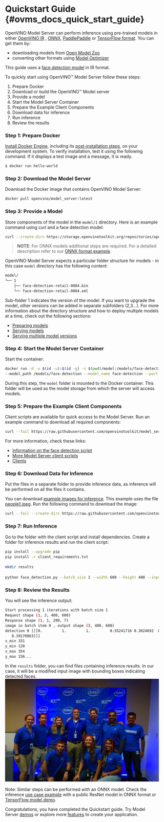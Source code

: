 # Quickstart Guide {#ovms_docs_quick_start_guide}

OpenVINO Model Server can perform inference using pre-trained models in either [OpenVINO IR](https://docs.openvino.ai/2022.3/openvino_docs_MO_DG_IR_and_opsets.html) 
, [ONNX](https://onnx.ai/), [PaddlePaddle](https://github.com/PaddlePaddle/Paddle) or [TensorFlow format](https://www.tensorflow.org/). You can get them by:

- downloading models from [Open Model Zoo](https://storage.openvinotoolkit.org/repositories/open_model_zoo/public/2022.1/)
- converting other formats using [Model Optimizer](https://docs.openvino.ai/2022.3/openvino_docs_MO_DG_Deep_Learning_Model_Optimizer_DevGuide.html)

This guide uses a [face detection model](https://docs.openvino.ai/latest/omz_models_model_face_detection_retail_0004.html) in IR format.

To quickly start using OpenVINO™ Model Server follow these steps:
1. Prepare Docker
2. Download or build the OpenVINO™ Model server
3. Provide a model
4. Start the Model Server Container
5. Prepare the Example Client Components
6. Download data for inference
7. Run inference
8. Review the results

### Step 1: Prepare Docker

[Install Docker Engine](https://docs.docker.com/engine/install/), including its [post-installation steps](https://docs.docker.com/engine/install/linux-postinstall/), on your development system. 
To verify installation, test it using the following command. If it displays a test image and a message, it is ready.

``` bash
$ docker run hello-world
``` 

### Step 2: Download the Model Server

Download the Docker image that contains OpenVINO Model Server:

```bash
docker pull openvino/model_server:latest
```

### Step 3: Provide a Model

Store components of the model in the `model/1` directory. Here is an example command using curl and a face detection model:

```bash
curl --create-dirs https://storage.openvinotoolkit.org/repositories/open_model_zoo/2022.1/models_bin/2/face-detection-retail-0004/FP32/face-detection-retail-0004.xml https://storage.openvinotoolkit.org/repositories/open_model_zoo/2022.1/models_bin/2/face-detection-retail-0004/FP32/face-detection-retail-0004.bin -o model/1/face-detection-retail-0004.xml -o model/1/face-detection-retail-0004.bin
```

> **NOTE**: For ONNX models additional steps are required. For a detailed description refer to our [ONNX format example](../demos/using_onnx_model/python/README.md).

OpenVINO Model Server expects a particular folder structure for models - in this case `model` directory has the following content: 
```bash
model/
└── 1
    ├── face-detection-retail-0004.bin
    └── face-detection-retail-0004.xml
``` 
Sub-folder 1 indicates the version of the model. If you want to upgrade the model, other versions can be added in separate subfolders (2,3...). 
For more information about the directory structure and how to deploy multiple models at a time, check out the following sections:
- [Preparing models](models_repository.md)
- [Serving models](starting_server.md)
- [Serving multiple model versions](model_version_policy.md) 

### Step 4: Start the Model Server Container

Start the container:

```bash
docker run -d -u $(id -u):$(id -g) -v $(pwd)/model:/models/face-detection -p 9000:9000 openvino/model_server:latest \
--model_path /models/face-detection --model_name face-detection --port 9000 --shape auto
```
During this step, the `model` folder is mounted to the Docker container.  This folder will be used as the model storage from which the server will access models.

### Step 5: Prepare the Example Client Components

Client scripts are available for quick access to the Model Server. Run an example command to download all required components:

```bash
curl --fail https://raw.githubusercontent.com/openvinotoolkit/model_server/releases/2022/3/demos/common/python/client_utils.py -o client_utils.py https://raw.githubusercontent.com/openvinotoolkit/model_server/releases/2022/3/demos/face_detection/python/face_detection.py -o face_detection.py https://raw.githubusercontent.com/openvinotoolkit/model_server/releases/2022/3/demos/common/python/requirements.txt -o client_requirements.txt
```

For more information, check these links:
- [Information on the face detection script](../demos/face_detection/python/README.md)
- [More Model Server client scripts](../demos/README.md)
- [Clients](./clients.md)

### Step 6: Download Data for Inference

Put the files in a separate folder to provide inference data, as inference will be performed on all the files it contains.

You can download [example images for inference](https://github.com/openvinotoolkit/model_server/tree/releases/2022/1/demos/common/static/images/people). This example uses the file [people1.jpeg](https://github.com/openvinotoolkit/model_server/tree/releases/2022/1/demos/common/static/images/people/people1.jpeg). Run the following command to download the image:

```bash
curl --fail --create-dirs https://raw.githubusercontent.com/openvinotoolkit/model_server/releases/2022/1/demos/common/static/images/people/people1.jpeg -o images/people1.jpeg
```

### Step 7: Run Inference

Go to the folder with the client script and install dependencies. Create a folder for inference results and run the client script:

```bash
pip install --upgrade pip
pip install -r client_requirements.txt

mkdir results

python face_detection.py --batch_size 1 --width 600 --height 400 --input_images_dir images --output_dir results --grpc_port 9000
```

### Step 8: Review the Results

You will see the inference output:

```bash
Start processing 1 iterations with batch size 1
Request shape (1, 3, 400, 600)
Response shape (1, 1, 200, 7)
image in batch item 0 , output shape (3, 400, 600)
detection 0 [[[0.         1.         1.         0.55241716 0.3024692  0.59122956
   0.39170963]]]
x_min 331
y_min 120
x_max 354
y_max 156...
```

In the `results` folder, you can find files containing inference results. 
In our case, it will be a modified input image with bounding boxes indicating detected faces.
![Inference results](quickstart_result.jpg)

Note: Similar steps can be performed with an ONNX model. Check the inference [use case example](../demos/using_onnx_model/python/README.md) with a public ResNet model in ONNX format
or [TensorFlow model demo](../demos/image_classification_using_tf_model/python/README.md ).

Congratulations, you have completed the Quickstart guide. Try Model Server [demos](../demos/README.md) or explore more [features](features.md) to create your application.
